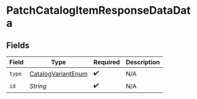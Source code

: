 # PatchCatalogItemResponseDataData


## Fields

| Field                                                               | Type                                                                | Required                                                            | Description                                                         |
| ------------------------------------------------------------------- | ------------------------------------------------------------------- | ------------------------------------------------------------------- | ------------------------------------------------------------------- |
| `type`                                                              | [CatalogVariantEnum](../../models/components/CatalogVariantEnum.md) | :heavy_check_mark:                                                  | N/A                                                                 |
| `id`                                                                | *String*                                                            | :heavy_check_mark:                                                  | N/A                                                                 |